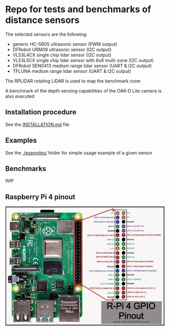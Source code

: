 # Repo for tests and benchmarks of distance sensors

The selected sensors are the following:
- generic HC-SR05 ultrasonic sensor (PWM output)
- DFRobot URM09 ultrasonic sensor (I2C output)
- VL53L4CX single chip lidar sensor (I2C output)
- VL53L5CX single chip lidar sensor with 8x8 multi-zone (I2C output)
- DFRobot SEN0413 medium range lidar sensor (UART & I2C output)
- TFLUNA medium range lidar sensor (UART & I2C output)

The RPLIDAR rotating LiDAR <!-- TODO: from ... --> is used to map the benchmark room

A benchmark of the depth sensing capabilities of the OAK-D Lite camera is also executed

## Installation procedure

See the [INSTALLATION.md](./INSTALLATION.md) file

## Examples

See the [./examples/](./examples/) folder for simple usage example of a given sensor

## Benchmarks
<!-- TODO -->
WIP

## Raspberry Pi 4 pinout

![RPi4 pinout](./assets/R-Pi-4-GPIO-Pinout.jpg)

